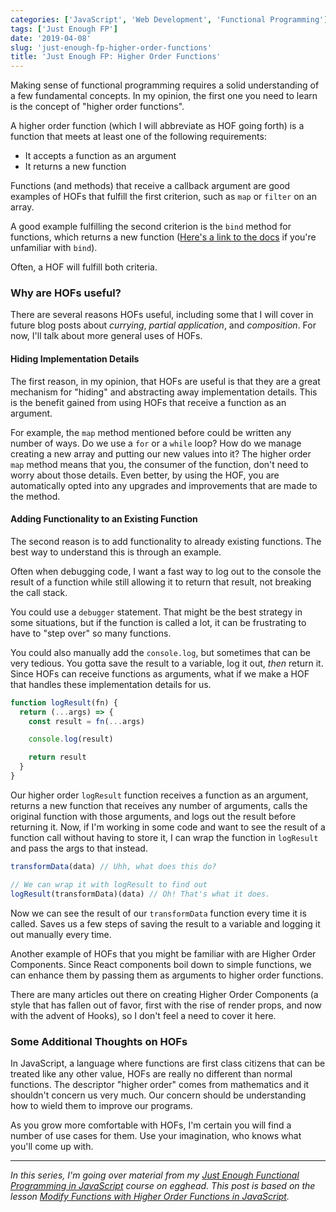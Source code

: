 ```yaml
---
categories: ['JavaScript', 'Web Development', 'Functional Programming']
tags: ['Just Enough FP']
date: '2019-04-08'
slug: 'just-enough-fp-higher-order-functions'
title: 'Just Enough FP: Higher Order Functions'
---
```


Making sense of functional programming requires a solid understanding of a few fundamental concepts. In my opinion, the first one you need to learn is the concept of "higher order functions".

A higher order function (which I will abbreviate as HOF going forth) is a function that meets at least one of the following requirements:

- It accepts a function as an argument
- It returns a new function

Functions (and methods) that receive a callback argument are good examples of HOFs that fulfill the first criterion, such as `map` or `filter` on an array.

A good example fulfilling the second criterion is the `bind` method for functions, which returns a new function ([Here's a link to the docs](https://developer.mozilla.org/en-US/docs/Web/JavaScript/Reference/Global_objects/Function/bind) if you're unfamiliar with `bind`).

Often, a HOF will fulfill both criteria.

### Why are HOFs useful?

There are several reasons HOFs useful, including some that I will cover in future blog posts about _currying_, _partial application_, and _composition_. For now, I'll talk about more general uses of HOFs.

#### Hiding Implementation Details

The first reason, in my opinion, that HOFs are useful is that they are a great mechanism for "hiding" and abstracting away implementation details. This is the benefit gained from using HOFs that receive a function as an argument.

For example, the `map` method mentioned before could be written any number of ways. Do we use a `for` or a `while` loop? How do we manage creating a new array and putting our new values into it? The higher order `map` method means that you, the consumer of the function, don't need to worry about those details. Even better, by using the HOF, you are automatically opted into any upgrades and improvements that are made to the method.

#### Adding Functionality to an Existing Function

The second reason is to add functionality to already existing functions. The best way to understand this is through an example.

Often when debugging code, I want a fast way to log out to the console the result of a function while still allowing it to return that result, not breaking the call stack.

You could use a `debugger` statement. That might be the best strategy in some situations, but if the function is called a lot, it can be frustrating to have to "step over" so many functions.

You could also manually add the `console.log`, but sometimes that can be very tedious. You gotta save the result to a variable, log it out, _then_ return it. Since HOFs can receive functions as arguments, what if we make a HOF that handles these implementation details for us.

```javascript
function logResult(fn) {
  return (...args) => {
    const result = fn(...args)

    console.log(result)

    return result
  }
}
```

Our higher order `logResult` function receives a function as an argument, returns a new function that receives any number of arguments, calls the original function with those arguments, and logs out the result before returning it. Now, if I'm working in some code and want to see the result of a function call without having to store it, I can wrap the function in `logResult` and pass the args to that instead.

```javascript
transformData(data) // Uhh, what does this do?

// We can wrap it with logResult to find out
logResult(transformData)(data) // Oh! That's what it does.
```

Now we can see the result of our `transformData` function every time it is called. Saves us a few steps of saving the result to a variable and logging it out manually every time.

Another example of HOFs that you might be familiar with are Higher Order Components. Since React components boil down to simple functions, we can enhance them by passing them as arguments to higher order functions.

There are many articles out there on creating Higher Order Components (a style that has fallen out of favor, first with the rise of render props, and now with the advent of Hooks), so I don't feel a need to cover it here.

### Some Additional Thoughts on HOFs

In JavaScript, a language where functions are first class citizens that can be treated like any other value, HOFs are really no different than normal functions. The descriptor "higher order" comes from mathematics and it shouldn't concern us very much. Our concern should be understanding how to wield them to improve our programs.

As you grow more comfortable with HOFs, I'm certain you will find a number of use cases for them. Use your imagination, who knows what you'll come up with.

---

_In this series, I'm going over material from my [Just Enough Functional Programming in JavaScript](https://egghead.io/courses/just-enough-functional-programming-in-javascript) course on egghead. This post is based on the lesson [Modify Functions with Higher Order Functions in JavaScript](https://egghead.io/lessons/javascript-modify-functions-with-higher-order-functions-in-javascript)._
